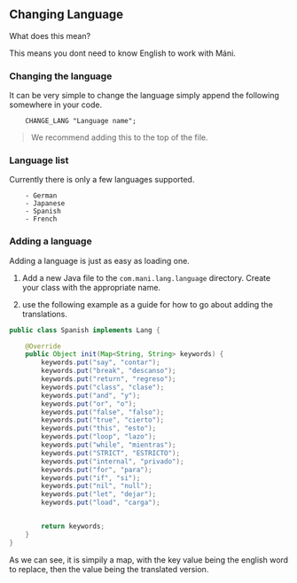 ## Changing Language

What does this mean?

This means you dont need to know English to work with Máni.

### Changing the language
It can be very simple to change the language simply append
the following somewhere in your code.
~~~ mani
    CHANGE_LANG "Language name";
~~~

> We recommend adding this to the top of the file.

### Language list
Currently there is only a few languages supported.
~~~ mani
    - German
    - Japanese
    - Spanish
    - French
~~~

### Adding a language
Adding a language is just as easy as loading one.
1) Add a new Java file to the `com.mani.lang.language` directory.
Create your class with the appropriate name.

2) use the following example as a guide for how to go about adding the translations.

~~~ Java
public class Spanish implements Lang {

    @Override
    public Object init(Map<String, String> keywords) {
        keywords.put("say", "contar");
        keywords.put("break", "descanso");
        keywords.put("return", "regreso");
        keywords.put("class", "clase");
        keywords.put("and", "y");
        keywords.put("or", "o");
        keywords.put("false", "falso");
        keywords.put("true", "cierto");
        keywords.put("this", "esto");
        keywords.put("loop", "lazo");
        keywords.put("while", "mientras");
        keywords.put("STRICT", "ESTRICTO");
        keywords.put("internal", "privado");
        keywords.put("for", "para");
        keywords.put("if", "si");
        keywords.put("nil", "null");
        keywords.put("let", "dejar");
        keywords.put("load", "carga");


        return keywords;
    }
}
~~~

As we can see, it is simpily a map, with the key value being the english word to replace, then the value being the translated version. 
